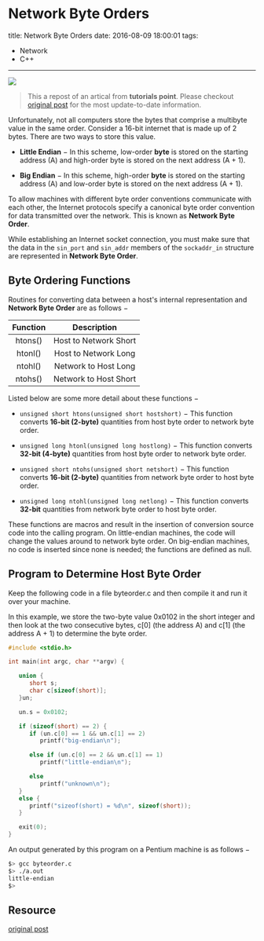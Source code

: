 # Network Byte Orders

title: Network Byte Orders
date: 2016-08-09 18:00:01
tags:
- Network
- C++

----------
![](http://i.imgur.com/Y4GHzVH.png)
<!--more-->

>This a repost of an artical from **tutorials point**. Please checkout [original post](http://www.tutorialspoint.com/unix_sockets/network_byte_orders.htm) for the most update-to-date information.

Unfortunately, not all computers store the bytes that comprise a multibyte value in the same order. Consider a 16-bit internet that is made up of 2 bytes. There are two ways to store this value.

- **Little Endian** − In this scheme, low-order **byte** is stored on the starting address (A) and high-order byte is stored on the next address (A + 1).

- **Big Endian** − In this scheme, high-order **byte** is stored on the starting address (A) and low-order byte is stored on the next address (A + 1).

To allow machines with different byte order conventions communicate with each other, the Internet protocols specify a canonical byte order convention for data transmitted over the network. This is known as **Network Byte Order**.

While establishing an Internet socket connection, you must make sure that the data in the `sin_port` and `sin_addr` members of the `sockaddr_in` structure are represented in **Network Byte Order**.

## Byte Ordering Functions
Routines for converting data between a host's internal representation and **Network Byte Order** are as follows −

|Function|	Description|
| :--------: | :--------:|
|htons() |	Host to Network Short |
|htonl() |	Host to Network Long |
|ntohl() |	Network to Host Long |
|ntohs() |	Network to Host Short |
Listed below are some more detail about these functions −

- `unsigned short htons(unsigned short hostshort)` − This function converts **16-bit (2-byte)** quantities from host byte order to network byte order.

- `unsigned long htonl(unsigned long hostlong)` − This function converts **32-bit (4-byte)** quantities from host byte order to network byte order.

- `unsigned short ntohs(unsigned short netshort)`  − This function converts **16-bit (2-byte)** quantities from network byte order to host byte order.

- `unsigned long ntohl(unsigned long netlong)` − This function converts **32-bit** quantities from network byte order to host byte order.

These functions are macros and result in the insertion of conversion source code into the calling program. On little-endian machines, the code will change the values around to network byte order. On big-endian machines, no code is inserted since none is needed; the functions are defined as null.

## Program to Determine Host Byte Order
Keep the following code in a file byteorder.c and then compile it and run it over your machine.

In this example, we store the two-byte value 0x0102 in the short integer and then look at the two consecutive bytes, c[0] (the address A) and c[1] (the address A + 1) to determine the byte order.

```cpp
#include <stdio.h>

int main(int argc, char **argv) {

   union {
      short s;
      char c[sizeof(short)];
   }un;

   un.s = 0x0102;

   if (sizeof(short) == 2) {
      if (un.c[0] == 1 && un.c[1] == 2)
         printf("big-endian\n");

      else if (un.c[0] == 2 && un.c[1] == 1)
         printf("little-endian\n");

      else
         printf("unknown\n");
   }
   else {
      printf("sizeof(short) = %d\n", sizeof(short));
   }

   exit(0);
}
```

An output generated by this program on a Pentium machine is as follows −
```bash
$> gcc byteorder.c
$> ./a.out
little-endian
$>
```

## Resource
[original post](http://www.tutorialspoint.com/unix_sockets/network_byte_orders.htm)
